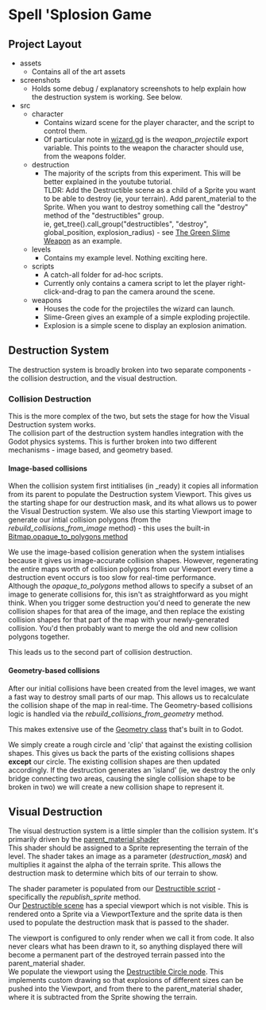 Spell 'Splosion Game
====================

Project Layout
--------------
* assets
    * Contains all of the art assets
* screenshots
    * Holds some debug / explanatory screenshots to help explain how the destruction system is working. See below.
* src
    * character
        * Contains wizard scene for the player character, and the script to control them.
        * Of particular note in [wizard.gd](src/character/wizard.gd) is the *weapon_projectile* export variable. This points to the weapon the character should use, from the weapons folder.
    * destruction
        * The majority of the scripts from this experiment. This will be better explained in the youtube tutorial. \
        TLDR: Add the Destructible scene as a child of a Sprite you want to be able to destroy (ie, your terrain). Add parent_material to the Sprite. When you want to destroy something call the "destroy" method of the "destructibles" group. \
        ie, get_tree().call_group("destructibles", "destroy", global_position, explosion_radius) - see [The Green Slime Weapon](src/weapons/Slime-Green.gd) as an example.
    * levels
        * Contains my example level. Nothing exciting here.
    * scripts
        * A catch-all folder for ad-hoc scripts.
        * Currently only contains a camera script to let the player right-click-and-drag to pan the camera around the scene.
    * weapons
        * Houses the code for the projectiles the wizard can launch.
        * Slime-Green gives an example of a simple exploding projectile.
        * Explosion is a simple scene to display an explosion animation.


Destruction System
------------------
The destruction system is broadly broken into two separate components - the collision destruction, and the visual destruction.

### Collision Destruction
This is the more complex of the two, but sets the stage for how the Visual Destruction system works. \
The collision part of the destruction system handles integration with the Godot physics systems. This is further broken into two different mechanisms - image based, and geometry based.

#### Image-based collisions
When the collision system first intitialises (in _ready) it copies all information from its parent to populate the Destruction system Viewport. This gives us the starting shape for our destruction mask, and its what allows us to power the Visual Destruction system.
We also use this starting Viewport image to generate our intial collision polygons (from the *rebuild_collisions_from_image* method) - this uses the built-in [Bitmap.opaque_to_polygons method](https://docs.godotengine.org/pt_BR/latest/classes/class_bitmap.html#class-bitmap-method-opaque-to-polygons)

We use the image-based collision generation when the system intialises because it gives us image-accurate collision shapes. However, regenerating the entire maps worth of collision polygons from our Viewport every time a destruction event occurs is too slow for real-time performance. \
Although the *opaque_to_polygons* method allows to specify a subset of an image to generate collisions for, this isn't as straightforward as you might think. When you trigger some destruction you'd need to generate the new collision shapes for that area of the image, and then replace the existing collision shapes for that part of the map with your newly-generated collision. You'd then probably want to merge the old and new collision polygons together.

This leads us to the second part of collision destruction.

#### Geometry-based collisions
After our initial collisions have been created from the level images, we want a fast way to destroy small parts of our map. This allows us to recalculate the collision shape of the map in real-time. The Geometry-based collisions logic is handled via the *rebuild_collisions_from_geometry* method.

This makes extensive use of the [Geometry class](https://docs.godotengine.org/pt_BR/latest/classes/class_geometry.html#class-geometry-method-clip-polygons-2d) that's built in to Godot.

We simply create a rough circle and 'clip' that against the existing collision shapes. This gives us back the parts of the existing collisions shapes **except** our circle. The existing collision shapes are then updated accordingly. If the destruction generates an 'island' (ie, we destroy the only bridge connecting two areas, causing the single collision shape to be broken in two) we will create a new collision shape to represent it.




Visual Destruction
------------------
The visual destruction system is a little simpler than the collision system.
It's primarily driven by the [parent_material shader](src/destruction/parent_material.shader) \
This shader should be assigned to a Sprite representing the terrain of the level. The shader takes an image as a parameter (*destruction_mask*) and multiplies it against the alpha of the terrain sprite. This allows the destruction mask to determine which bits of our terrain to show.

The shader parameter is populated from our [Destructible script](src/destruction/Destructible.gd) - specifically the *republish_sprite* method. \
Our [Destructible scene](src/destruction/Destructible.tscn) has a special viewport which is not visible. This is rendered onto a Sprite via a ViewportTexture and the sprite data is then used to populate the destruction mask that is passed to the shader.

The viewport is configured to only render when we call it from code. It also never clears what has been drawn to it, so anything displayed there will become a permanent part of the destroyed terrain passed into the parent_material shader. \
We populate the viewport using the [Destructible Circle node](src/destruction/Circle.gd). This implements custom drawing so that explosions of different sizes can be pushed into the Viewport, and from there to the parent_material shader, where it is subtracted from the Sprite showing the terrain.